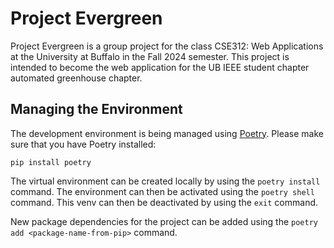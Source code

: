 # Project Evergreen

Project Evergreen is a group project for the class CSE312: Web Applications at the University at Buffalo in the Fall 2024 semester. This project is intended to become the web application for the UB IEEE student chapter automated greenhouse chapter. 

## Managing the Environment

The development environment is being managed using [Poetry](https://python-poetry.org/). Please make sure that you have Poetry installed:
```shell
pip install poetry
```

The virtual environment can be created locally by using the `poetry install` command. The environment can then be activated using the `poetry shell` command. This venv can then be deactivated by using the `exit` command. 

New package dependencies for the project can be added using the `poetry add <package-name-from-pip>` command. 